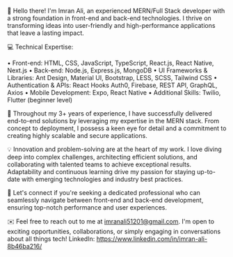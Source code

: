 👋 Hello there! I'm Imran Ali, an experienced MERN/Full Stack developer with a strong foundation in front-end and back-end technologies. I thrive on transforming ideas into user-friendly and high-performance applications that leave a lasting impact.

💻 Technical Expertise:

• Front-end: HTML, CSS, JavaScript, TypeScript, React.js, React Native, Next.js
• Back-end: Node.js, Express.js, MongoDB
• UI Frameworks & Libraries: Ant Design, Material UI, Bootstrap, LESS, SCSS, Tailwind CSS
• Authentication & APIs: React Hooks Auth0, Firebase, REST API, GraphQL, Axios
• Mobile Development: Expo, React Native
• Additional Skills: Twilio, Flutter (beginner level)

🌟 Throughout my 3+ years of experience, I have successfully delivered end-to-end solutions by leveraging my expertise in the MERN stack. From concept to deployment, I possess a keen eye for detail and a commitment to creating highly scalable and secure applications.

💡 Innovation and problem-solving are at the heart of my work. I love diving deep into complex challenges, architecting efficient solutions, and collaborating with talented teams to achieve exceptional results. Adaptability and continuous learning drive my passion for staying up-to-date with emerging technologies and industry best practices.

🎯 Let's connect if you're seeking a dedicated professional who can seamlessly navigate between front-end and back-end development, ensuring top-notch performance and user experiences.

✉️ Feel free to reach out to me at imranali51201@gmail.com. I'm open to exciting opportunities, collaborations, or simply engaging in conversations about all things tech!
LinkedIn: https://www.linkedin.com/in/imran-ali-8b46ba216/
